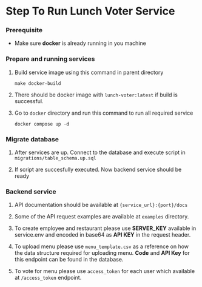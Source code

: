 # Step To Run Lunch Voter Service

### Prerequisite
- Make sure **docker** is already running in you machine

### Prepare and running services

1. Build service image using this command in parent directory
    ```
    make docker-build
    ```
   
2. There should be docker image with `lunch-voter:latest` if build is successful.

3. Go to `docker` directory and run this command to run all required service
    ```
    docker compose up -d
    ```
### Migrate database

1. After services are up. Connect to the database and execute script in `migrations/table_schema.up.sql`

2. If script are succesfully executed. Now backend service should be ready


### Backend service

1. API documentation should be available at `{service_url}:{port}/docs`

2. Some of the API request examples are available at `examples` directory.

3. To create employee and restaurant please use **SERVER_KEY** available in service.env and encoded in base64 as **API KEY** in the request header.

4. To upload menu please use `menu_template.csv` as a reference on how the data structure required for uploading menu. **Code** and **API Key** for this endpoint can be found in the database.

5. To vote for menu please use `access_token` for each user which available at `/access_token` endpoint.